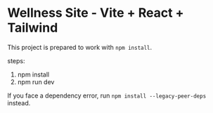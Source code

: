 # Wellness Site - Vite + React + Tailwind

This project is prepared to work with `npm install`.

steps:

1. npm install
2. npm run dev

If you face a dependency error, run `npm install --legacy-peer-deps` instead.
